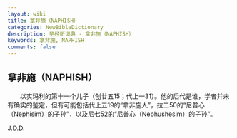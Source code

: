 ```yaml
---
layout: wiki
title: 拿非施（NAPHISH）
categories: NewBibleDictionary
description: 圣经新词典 - 拿非施（NAPHISH）
keywords: 拿非施, NAPHISH
comments: false
---
```


## 拿非施（NAPHISH）

　　以实玛利的第十一个儿子（创廿五15；代上一31）。他的后代是谁，学者并未有确实的鉴定，但有可能包括代上五19的“拿非施人”，拉二50的“尼普心（Nephisim）的子孙”，以及尼七52的“尼普心（Nephushesim）的子孙”。

J.D.D.








